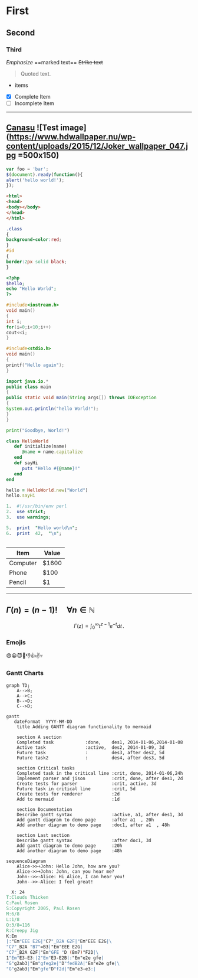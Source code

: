 # First
## Second
### Third

_Emphasize_
==marked text==
~~Strike text~~
> Quoted text.
> 
- items
- [x] Complete Item
- [ ] Incomplete Item	
-------
[Canasu](canasu.org)
![Test image](https://www.hdwallpaper.nu/wp-content/uploads/2015/12/Joker_wallpaper_047.jpg =500x150)
-------
```javascript
var foo = 'bar';
$(document).ready(function(){
alert('hello world!');
});
```
```html
<html>
<head>
<body></body>
</head>
</html>
```
```css
.class
{
background-color:red;
}
#id
{
border:2px solid black;
}
```
```php
<?php
$hello;
echo "Hello World";
?>
```
```c++
#include<iostream.h>
void main()
{
int i;
for(i=0;i<10;i++)
cout<<i;
}
```
```c
#include<stdio.h>
void main()
{
printf("Hello again");
}

```
```java
import java.io.*
public class main
{
public static void main(String args[]) throws IOException
{
System.out.println("hello World!");
}
}
```
```python
print("Goodbye, World!")
```
```ruby
class HelloWorld
   def initialize(name)
      @name = name.capitalize
   end
   def sayHi
      puts "Hello #{@name}!"
   end
end

hello = HelloWorld.new("World")
hello.sayHi
```
```perl
1.  #!/usr/bin/env perl
2.  use strict;
3.  use warnings;

5.  print  "Hello world\n";
6.  print  42,  "\n";
```
```julia
```

|Item|Value|
------|-----
Computer|$1600
Phone|$100
Pencil|$1

-------
$\Gamma(n) = (n-1)!\quad\forall
n\in\mathbb N$
-------
$$
\Gamma(z) = \int_0^\infty t^{z-1}e^{-t}dt\,.
$$
### Emojis
:smile::grinning::smiling_imp::punch::-1::+1::v::skull:
### Gantt Charts
```mermaid
graph TD;
    A-->B;
    A-->C;
    B-->D;
    C-->D;
  ```
  
   ```mermaid
   gantt
      dateFormat  YYYY-MM-DD
       title Adding GANTT diagram functionality to mermaid

       section A section
       Completed task            :done,    des1, 2014-01-06,2014-01-08
       Active task               :active,  des2, 2014-01-09, 3d
       Future task               :         des3, after des2, 5d
       Future task2              :         des4, after des3, 5d

       section Critical tasks
       Completed task in the critical line :crit, done, 2014-01-06,24h
       Implement parser and jison          :crit, done, after des1, 2d
       Create tests for parser             :crit, active, 3d
       Future task in critical line        :crit, 5d
       Create tests for renderer           :2d
       Add to mermaid                      :1d

       section Documentation
       Describe gantt syntax               :active, a1, after des1, 3d
       Add gantt diagram to demo page      :after a1  , 20h
       Add another diagram to demo page    :doc1, after a1  , 48h

       section Last section
       Describe gantt syntax               :after doc1, 3d
       Add gantt diagram to demo page      :20h
       Add another diagram to demo page    :48h

```

```mermaid
sequenceDiagram
    Alice->>+John: Hello John, how are you?
    Alice->>+John: John, can you hear me?
    John-->>-Alice: Hi Alice, I can hear you!
    John-->>-Alice: I feel great!
  ```
```abc
  X: 24
T:Clouds Thicken
C:Paul Rosen
S:Copyright 2005, Paul Rosen
M:6/8
L:1/8
Q:3/8=116
R:Creepy Jig
K:Em
|:"Em"EEE E2G|"C7"_B2A G2F|"Em"EEE E2G|\
"C7"_B2A "B7"=B3|"Em"EEE E2G|
"C7"_B2A G2F|"Em"GFE "D (Bm7)"F2D|\
1"Em"E3-E3:|2"Em"E3-E2B|:"Em"e2e gfe|
"G"g2ab3|"Em"gfeg2e|"D"fedB2A|"Em"e2e gfe|\
"G"g2ab3|"Em"gfe"D"f2d|"Em"e3-e3:|
```

 

   

<!--stackedit_data:
eyJoaXN0b3J5IjpbNDQyODAzODI0LDE0NTI3MTc4NjRdfQ==
-->